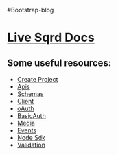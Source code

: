 #Bootstrap-blog

[Live Sqrd Docs](https://github.com/LiveSqrd/docs)
====

Some useful resources:
---
* [Create Project](https://github.com/LiveSqrd/docs/blob/master/createProject.md)
* [Apis](https://github.com/LiveSqrd/docs/blob/master/API.md)
* [Schemas](https://github.com/LiveSqrd/docs/blob/master/schemas.md)
* [Client](https://github.com/LiveSqrd/docs/blob/master/client.md)
* [oAuth](https://github.com/LiveSqrd/docs/blob/master/oauth.md)
* [BasicAuth](https://github.com/LiveSqrd/docs/blob/master/basicauth.md)
* [Media](https://github.com/LiveSqrd/docs/blob/master/media.md)
* [Events](https://github.com/LiveSqrd/docs/blob/master/events.md)
* [Node Sdk](https://github.com/LiveSqrd/lsq-node-sdk)
* [Validation](https://github.com/LiveSqrd/docs/blob/master/validation.md)
 
